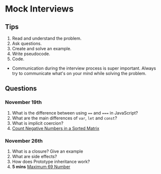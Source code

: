 # Mock Interviews

## Tips

1. Read and understand the problem.
2. Ask questions.
3. Create and solve an example.
4. Write pseudocode.
5. Code.
- Communication during the interview process is super important. Always try to communicate what's on your mind while solving the problem.

## Questions

### November 19th

1. What is the difference between using `==` and `===` in JavaScript?
2. What are the main differences of `var`, `let` and `const`?
3. What is implicit coercion?
4. [Count Negative Numbers in a Sorted Matrix](https://leetcode.com/problems/count-negative-numbers-in-a-sorted-matrix/)

### November 26th

1. What is a closure? Give an example
1. What are side effects?
1. How does Prototype inheritance work?
1. **5 mins** [Maximum 69 Number](https://leetcode.com/problems/maximum-69-number/)
